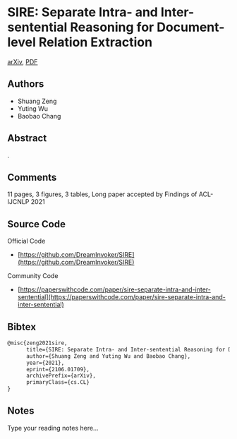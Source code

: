 
# SIRE: Separate Intra- and Inter-sentential Reasoning for Document-level Relation Extraction

[arXiv](https://arxiv.org/abs/2106.01709), [PDF](https://arxiv.org/pdf/2106.01709.pdf)

## Authors

- Shuang Zeng
- Yuting Wu
- Baobao Chang

## Abstract

.

## Comments

11 pages, 3 figures, 3 tables, Long paper accepted by Findings of ACL-IJCNLP 2021

## Source Code

Official Code

- [https://github.com/DreamInvoker/SIRE](https://github.com/DreamInvoker/SIRE)

Community Code

- [https://paperswithcode.com/paper/sire-separate-intra-and-inter-sentential](https://paperswithcode.com/paper/sire-separate-intra-and-inter-sentential)

## Bibtex

```tex
@misc{zeng2021sire,
      title={SIRE: Separate Intra- and Inter-sentential Reasoning for Document-level Relation Extraction}, 
      author={Shuang Zeng and Yuting Wu and Baobao Chang},
      year={2021},
      eprint={2106.01709},
      archivePrefix={arXiv},
      primaryClass={cs.CL}
}
```

## Notes

Type your reading notes here...


